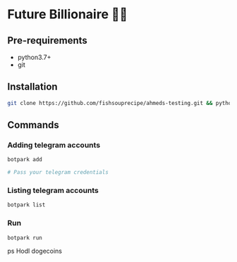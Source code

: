 # Future Billionaire 💎🙌

## Pre-requirements
- python3.7+
- git


## Installation
```bash
git clone https://github.com/fishsouprecipe/ahmeds-testing.git && python3 -m pip install ahmeds-testing && plawright install chromium
```

## Commands
### Adding telegram accounts
```bash
botpark add

# Pass your telegram credentials
```

### Listing telegram accounts
```bash
botpark list
```

### Run
```bash
botpark run
```

ps Hodl dogecoins
